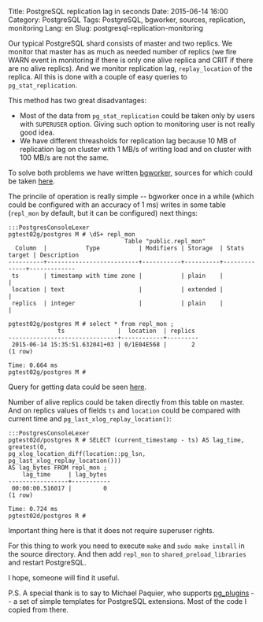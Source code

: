 Title: PostgreSQL replication lag in seconds
Date: 2015-06-14 16:00
Category: PostgreSQL
Tags: PostgreSQL, bgworker, sources, replication, monitoring
Lang: en
Slug: postgresql-replication-monitoring

Our typical PostgreSQL shard consists of master and two replics. We monitor that
master has as much as needed number of replics (we fire WARN event in monitoring
if there is only one alive replica and CRIT if there are no alive replics). And
we monitor replication lag, `replay_location` of the replica. All this is done
with a couple of easy queries to `pg_stat_replication`.

This method has two great disadvantages:

  * Most of the data from `pg_stat_replication` could be taken only by users
with `SUPERUSER` option. Giving such option to monitoring user is not really
good idea.
  * We have different threasholds for replication lag because 10&nbsp;MB of
replication lag on cluster with 1&nbsp;MB/s of writing load and on cluster with
100&nbsp;MB/s are not the same.

To solve both problems we have written
[bgworker](http://www.postgresql.org/docs/current/static/bgworker.html),
sources for which could be taken [here](https://github.com/dev1ant/repl_mon).

The princile of operation is really simple -- bgworker once in a while (which
could be configured with an accuracy of 1 ms) writes in some table (`repl_mon`
by default, but it can be configured) next things:

    :::PostgresConsoleLexer
    pgtest02g/postgres M # \dS+ repl_mon
                                     Table "public.repl_mon"
      Column  |           Type           | Modifiers | Storage  | Stats target | Description
    ----------+--------------------------+-----------+----------+--------------+-------------
     ts       | timestamp with time zone |           | plain    |              |
     location | text                     |           | extended |              |
     replics  | integer                  |           | plain    |              |

    pgtest02g/postgres M # select * from repl_mon ;
                  ts               |  location  | replics
    -------------------------------+------------+---------
     2015-06-14 15:35:51.632041+03 | 0/1E04E568 |       2
    (1 row)

    Time: 0.664 ms
    pgtest02g/postgres M #

Query for getting data could be seen
[here](https://github.com/dev1ant/repl_mon/blob/8e14fb52/repl_mon.c#L127-L131).

Number of alive replics could be taken directly from this table on master. And
on replics values of fields `ts` and `location` could be compared with current
time and `pg_last_xlog_replay_location()`:

    :::PostgresConsoleLexer
    pgtest02d/postgres R # SELECT (current_timestamp - ts) AS lag_time, greatest(0,
    pg_xlog_location_diff(location::pg_lsn, pg_last_xlog_replay_location()))
    AS lag_bytes FROM repl_mon ;
        lag_time     | lag_bytes
    -----------------+-----------
     00:00:00.516017 |         0
    (1 row)

    Time: 0.724 ms
    pgtest02d/postgres R #

Important thing here is that it does not require superuser rights.

For this thing to work you need to execute `make` and `sudo make install` in the
source directory. And then add `repl_mon` to `shared_preload_libraries` and
restart PostgreSQL.

I hope, someone will find it useful.

P.S. A special thank is to say to Michael Paquier, who supports
[pg_plugins](https://github.com/michaelpq/pg_plugins) -- a set of simple
templates for PostgreSQL extensions. Most of the code I copied from there.
